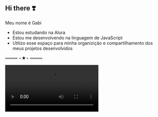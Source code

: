 ## Hi there ❣️

Meu nome é Gabi

- Estou estudando na Alura
- Estou me desenvolvendo na linguagem de JavaScript
- Utilizo esse espaço para minha organizição e compartilhamento dos meus projetos desenvolvidos

════ ⋆★⋆ ════

![](https://media.tenor.com/DrDoi5XZZE4AAAPo/pham-hanni-hanni-pham.mp4)
